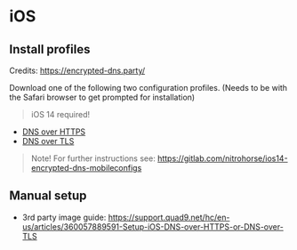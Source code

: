 # iOS

## Install profiles

Credits: https://encrypted-dns.party/

Download one of the following two configuration profiles. (Needs to be with the Safari browser to get prompted for installation)

> iOS 14 required!

- [DNS over HTTPS](https://encrypted-dns.party/mobileconfig/uncensored-dns-anycast-doh.mobileconfig)
- [DNS over TLS](https://encrypted-dns.party/mobileconfig/uncensored-dns-anycast-doh.mobileconfig)

> Note! For further instructions see: https://gitlab.com/nitrohorse/ios14-encrypted-dns-mobileconfigs

## Manual setup

- 3rd party image guide: https://support.quad9.net/hc/en-us/articles/360057889591-Setup-iOS-DNS-over-HTTPS-or-DNS-over-TLS

